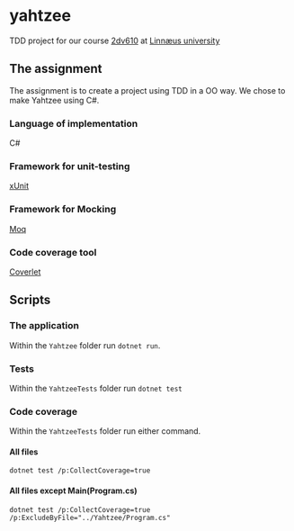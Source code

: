 # yahtzee

TDD project for our course [2dv610](https://coursepress.lnu.se/kurs/mjukvarutestning/labs/assignment-2-xunit-testing/) at [Linnæus university](https://coursepress.lnu.se/kurs/mjukvarutestning/)

## The assignment

The assignment is to create a project using TDD in a OO way. We chose to make Yahtzee using C#.

### Language of implementation

C#

### Framework for unit-testing

[xUnit](https://xunit.github.io/)

### Framework for Mocking
[Moq](https://github.com/moq/moq4)

### Code coverage tool
[Coverlet](https://github.com/tonerdo/coverlet/?WT.mc_id=-blog-scottha)

## Scripts
### The application
Within the `Yahtzee` folder run `dotnet run`.

### Tests
Within the `YahtzeeTests` folder run `dotnet test`

### Code coverage
Within the `YahtzeeTests` folder run either command.
#### All files
`dotnet test /p:CollectCoverage=true`
#### All files except Main(Program.cs)
`dotnet test /p:CollectCoverage=true /p:ExcludeByFile="../Yahtzee/Program.cs"`
